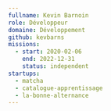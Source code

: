 ```yaml
---
fullname: Kevin Barnoin
role: Développeur
domaine: Développement
github: kevbarns
missions:
  - start: 2020-02-06
    end: 2022-12-31
    status: independent
startups:
  - matcha
  - catalogue-apprentissage
  - la-bonne-alternance
---
```

